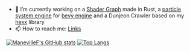 - 🔭 I’m currently working on a [Shader Graph](https://github.com/ManevilleF/shady-rs) made in Rust, a [particle system engine](https://github.com/ManevilleF/bevy_particles) for [bevy engine](https://bevyengine.org) and a Dunjeon Crawler based on my [hexx](https://github.com/ManevilleF/hexx) library
- 📫 How to reach me: [Links](https://linktr.ee/ManevilleF)

[![ManevilleF's GitHub stats](https://github-readme-stats.vercel.app/api?username=ManevilleF&show_icons=true&theme=radical&custom_title=ManevilleF)](https://github.com/anuraghazra/github-readme-stats)
[![Top Langs](https://github-readme-stats.vercel.app/api/top-langs/?username=ManevilleF&theme=radical)](https://github.com/anuraghazra/github-readme-stats)
